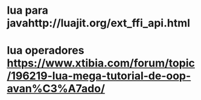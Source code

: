 # lua para javahttp://luajit.org/ext_ffi_api.html
# lua operadores https://www.xtibia.com/forum/topic/196219-lua-mega-tutorial-de-oop-avan%C3%A7ado/
